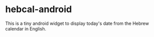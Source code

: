 hebcal-android
==============

This is a tiny android widget to display today's date from the Hebrew calendar in English.